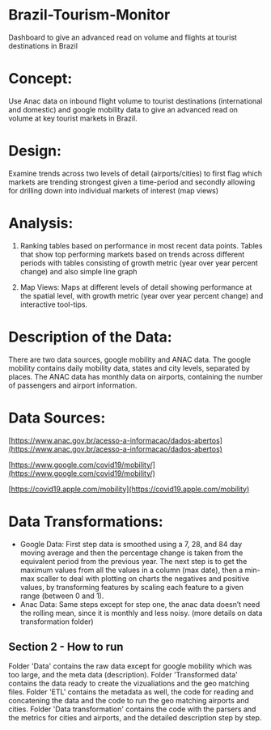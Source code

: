 # Brazil-Tourism-Monitor
Dashboard to give an advanced read on volume and flights at tourist destinations in Brazil

# Concept: 
Use Anac data on inbound flight volume to tourist destinations (international and domestic) and google mobility data to give an advanced read on volume at key tourist markets in Brazil. 

# Design:
Examine trends across two levels of detail (airports/cities) to first flag which markets are trending strongest given a time-period and secondly allowing for drilling down into individual markets of interest (map views)

# Analysis:
1. Ranking tables based on performance in most recent data points. 
Tables that show top performing markets based on trends across different periods with tables consisting of growth metric (year over year percent change) and also simple line graph

2. Map Views: 
Maps at different levels of detail showing performance at the spatial level, with growth metric (year over year percent change) and interactive tool-tips.

# Description of the Data: 
There are two data sources, google mobility and ANAC data. The google mobility contains daily mobility data, states and city levels, separated by places. The ANAC  data has monthly data on airports, containing the number of passengers and airport information.

# Data Sources: 
[https://www.anac.gov.br/acesso-a-informacao/dados-abertos](https://www.anac.gov.br/acesso-a-informacao/dados-abertos)

[https://www.google.com/covid19/mobility/](https://www.google.com/covid19/mobility/)

[https://covid19.apple.com/mobility](https://covid19.apple.com/mobility)

# Data Transformations: 
- Google Data: First step data is smoothed using a 7, 28, and 84 day moving average and then the percentage change is taken from the equivalent period from the previous year. The next step is to get the maximum values from all the values in a column (max date), then a min-max scaller to deal with plotting on charts the negatives and positive values, by transforming features by scaling each feature to a given range (between 0 and 1).
- Anac Data:  Same steps except for step one, the anac data doesn’t need the rolling mean, since it is monthly and less noisy.
(more details on data transformation folder)

## Section 2 - How to run
Folder 'Data' contains the raw data except for google mobility which was too large, and the meta data (description).
Folder 'Transformed data' contains the data ready to create the vizualiations and the geo matching files.
Folder 'ETL' contains the metadata as well, the code for reading and concatening the data and the code to run the geo matching airports and cities. 
Folder 'Data transformation' contains the code with the parsers and the metrics for cities and airports, and the detailed description step by step. 




